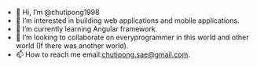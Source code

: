 - 👋 Hi, I’m @chutipong1998
- 👀 I’m interested in building web applications and mobile applications.
- 🌱 I’m currently learning Angular framework.
- 💞️ I’m looking to collaborate on everyprogrammer in this world and other world (If there was another world).
- 📫 How to reach me email:chutipong.sae@gmail.com.

<!---
chutipong1998/chutipong1998 is a ✨ special ✨ repository because its `README.md` (this file) appears on your GitHub profile.
You can click the Preview link to take a look at your changes.
--->
